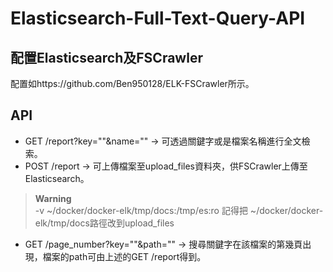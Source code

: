 # Elasticsearch-Full-Text-Query-API
## 配置Elasticsearch及FSCrawler
配置如https://github.com/Ben950128/ELK-FSCrawler<span>所示。
## API
* GET /report?key=""&name="" $\rightarrow$ 可透過關鍵字或是檔案名稱進行全文檢索。
* POST /report $\rightarrow$ 可上傳檔案至upload_files資料夾，供FSCrawler上傳至Elasticsearch。
> **Warning**  
> -v ~/docker/docker-elk/tmp/docs:/tmp/es:ro 記得把 ~/docker/docker-elk/tmp/docs路徑改到upload_files
* GET /page_number?key=""&path="" $\rightarrow$ 搜尋關鍵字在該檔案的第幾頁出現，檔案的path可由上述的GET /report得到。